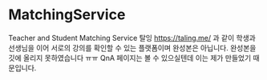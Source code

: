 # MatchingService
Teacher and Student Matching Service
탈잉 https://taling.me/ 과 같이 학생과 선생님을 이어 서로의 강의를 확인할 수 있는 플랫폼이며 완성본은 아닙니다. 완성본을 깃에 올리지 못하였습니다 ㅠㅠ
QnA 페이지는 볼 수 있으실텐데 이는 제가 만들었기 때문입니다.
